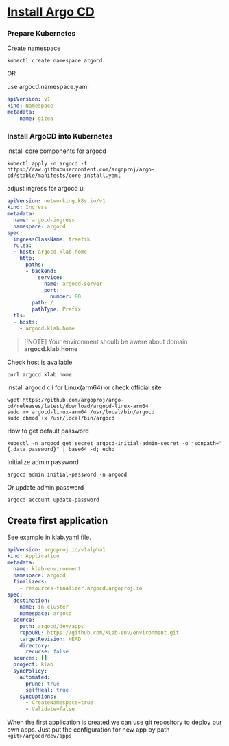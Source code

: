 # [Install Argo CD](https://argo-cd.readthedocs.io/en/stable/getting_started/)

### Prepare Kubernetes

Create namespace 
```shell
kubectl create namespace argocd
```

OR

use argocd.namespace.yaml
```yaml
apiVersion: v1
kind: Namespace
metadata:
    name: gitea
```

 

### Install ArgoCD into Kubernetes

install core components for argocd 
```shell
kubectl apply -n argocd -f https://raw.githubusercontent.com/argoproj/argo-cd/stable/manifests/core-install.yaml
```
    

adjust ingress for argocd ui
```yaml
apiVersion: networking.k8s.io/v1
kind: Ingress
metadata:
  name: argocd-ingress
  namespace: argocd
spec:
  ingressClassName: traefik
  rules:
  - host: argocd.klab.home
    http:
      paths:
      - backend:
          service:
            name: argocd-server
            port:
              number: 80
        path: /
        pathType: Prefix
  tls:
  - hosts:
    - argocd.klab.home
```

>[!NOTE] Your environment shoulb be awere about domain __argocd.klab.home__

Check host is available
```shell
curl argocd.klab.home
```


install argocd cli for Linux(arm64) or check official site
```shell
wget https://github.com/argoproj/argo-cd/releases/latest/download/argocd-linux-arm64
sudo mv argocd-linux-arm64 /usr/local/bin/argocd
sudo chmod +x /usr/local/bin/argocd
```


How to get default password
```shell
kubectl -n argocd get secret argocd-initial-admin-secret -o jsonpath="{.data.password}" | base64 -d; echo
```

Initialize admin password
```shell
argocd admin initial-password -n argocd
```

Or update admin password 
```shell
argocd account update-password
```



## Create first application

See example in [klab.yaml](../../argocd/dev/klab.yaml) file.

```yaml
apiVersion: argoproj.io/v1alpha1
kind: Application
metadata:
  name: klab-environment
  namespace: argocd
  finalizers:
    - resources-finalizer.argocd.argoproj.io
spec:
  destination:
    name: in-cluster
    namespace: argocd
  source:
    path: argocd/dev/apps
    repoURL: https://github.com/KLab-env/environment.git
    targetRevision: HEAD
    directory:
      recurse: false
  sources: []
  project: klab
  syncPolicy:
    automated:
      prune: true
      selfHeal: true
    syncOptions:
      - CreateNamespace=true
      - Validate=false
```

When the first application is created we can use git repository to deploy our own apps. Just put the configuration for new app by path `<git>/argocd/dev/apps`